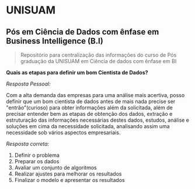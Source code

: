 # UNISUAM

## Pós em Ciência de Dados com ênfase em Business Intelligence (B.I)

> Repositório para centralização das informações do curso de Pós graduação da UNISUAM em Ciência de dados com ênfase em BI

**Quais as etapas para definir um bom Cientista de Dados?**


*Resposta Pessoal:*

 Com a alta demanda das empresas para uma análise mais acertiva, posso definir que um bom cientista de dados antes de mais nada precise ser "entrão"(curioso) para obter informações além da solicitada, além de precisar entender bem as etapas de obtenção dos dados, extração e estruturação das informações necessárias destes dados, estudos, análise e soluções em cima da necessidade solicitada, analisando assim uma necessidade sob vários aspectos empresariais.

*Resposta correta:*

1. Definir o problema 
2. Preparar os dados
3. Avaliar um conjunto de algoritmos
4. Realizar ajustes para melhorar os resultados
5. Finalizar o modelo e apresentar os resultados

